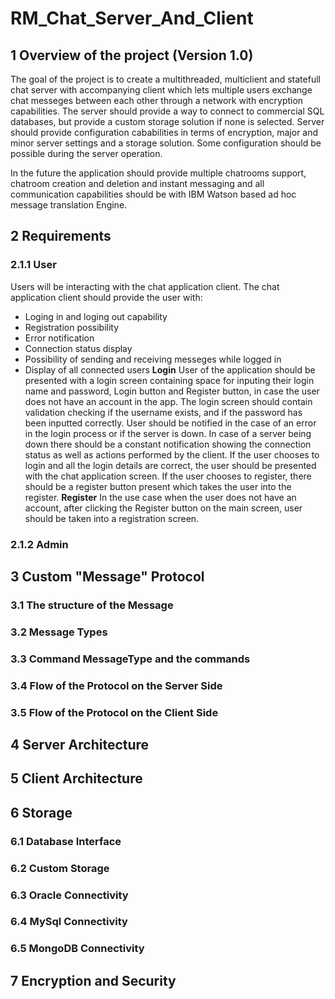# RM_Chat_Server_And_Client
## 1 Overview of the project (Version 1.0)
The goal of the project is to create a multithreaded, multiclient and statefull chat server with accompanying client which lets multiple users exchange chat messeges between each other through a network with encryption capabilities. The server should provide a way to connect to commercial SQL databases, but provide a custom storage solution if none is selected.  Server should provide configuration cababilities in terms of encryption, major and minor server settings and a storage solution. Some configuration should be possible during the server operation.

In the future the application should provide multiple chatrooms support, chatroom creation and deletion and instant messaging and all communication capabilities should be with IBM Watson based ad hoc message translation Engine.
## 2 Requirements
### 2.1.1 User
Users will be interacting with the chat application client. The chat application client should provide the user with:
* Loging in and loging out capability
* Registration possibility
* Error notification
* Connection status display
* Possibility of sending and receiving messeges while logged in
* Display of all connected users
**Login**
User of the application should be presented with a login screen containing space for inputing their login name and password, Login button and Register button, in case the user does not have an account in the app. The login screen should contain validation checking if the username exists, and if the password has been inputted correctly. User should be notified in the case of an error in the login process or if the server is down. In case of a server being down there should be a constant notification showing the connection status as well as actions performed by the client. If the user chooses to login and all the login details are correct, the user should be presented with the chat application screen. If the user chooses to register, there should be a register button present which takes the user into the register.
**Register**
In the use case when the user does not have an account, after clicking the Register button on the main screen, user should be taken into a registration screen.
### 2.1.2 Admin
## 3 Custom "Message" Protocol
### 3.1 The structure of the Message
### 3.2 Message Types
### 3.3 Command MessageType and the commands
### 3.4 Flow of the Protocol on the Server Side
### 3.5 Flow of the Protocol on the Client Side
## 4 Server Architecture
## 5 Client Architecture
## 6 Storage
### 6.1 Database Interface
### 6.2 Custom Storage
### 6.3 Oracle Connectivity
### 6.4 MySql Connectivity
### 6.5 MongoDB Connectivity
## 7 Encryption and Security
